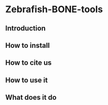 # Zebrafish-BONE-tools
## Introduction

## How to install

## How to cite us

## How to use it

## What does it do
